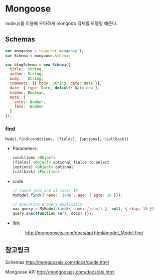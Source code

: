 # Mongoose

node.js를 이용해 우아하게 mongodb 객체를 모델링 해준다.

## Schemas

```javascript
var mongoose = require('mongoose');
var Schema = mongoose.Schema;

var blogSchema = new Schema({
  title:  String,
  author: String,
  body:   String,
  comments: [{ body: String, date: Date }],
  date: { type: Date, default: Date.now },
  hidden: Boolean,
  meta: {
    votes: Number,
    favs:  Number
  }
});
```

### find

`Model.find(conditions, [fields], [options], [callback])`

* Parameters:

    ```javascript
    conditions <Object>
    [fields] <Object> optional fields to select
    [options] <Object> optional
    [callback] <Function>
    ```

* code

    ```javascript
    // named john and at least 18
	MyModel.find({ name: 'john', age: { $gte: 18 }});
    
    // executing a query explicitly
    var query = MyModel.find({ name: /john/i }, null, { skip: 10 })
    query.exec(function (err, docs) {});

	```

* link
	>http://mongoosejs.com/docs/api.html#model_Model.find

## 참고링크

Schemas
http://mongoosejs.com/docs/guide.html

Mongoose API
http://mongoosejs.com/docs/api.html

